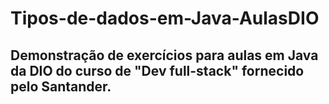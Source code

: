 # Tipos-de-dados-em-Java-AulasDIO
## Demonstração de exercícios para aulas em Java da DIO do curso de "Dev full-stack" fornecido pelo Santander.
